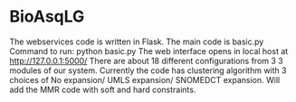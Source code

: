 # BioAsqLG

The webservices code is written in Flask.
The main code is basic.py
Command to run: python basic.py
The web interface opens in local host at http://127.0.0.1:5000/
There are about 18 different configurations from 3 3 modules of our system.
Currently the code has clustering algorithm with 3 choices of No expansion/ UMLS expansion/ SNOMEDCT expansion.
Will add the MMR code with soft and hard constraints.
